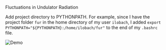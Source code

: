 Fluctuations in Undulator Radiation

Add project directory to PYTHONPATH. For example, since I have the project folder `fur` in the home directory of my user `ilobach`, I added 
`export PYTHONPATH="${PYTHONPATH}:/home/ilobach/fur"`
to the end of my `.bashrc` file.

![Demo](demo.gif)
